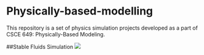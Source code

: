 # Physically-based-modelling
This repository is a set of physics simulation projects developed as a part of CSCE 649: Physically-Based Modeling.

##Stable Fluids Simulation
<img src="GIFs/FluidSim.gif">
